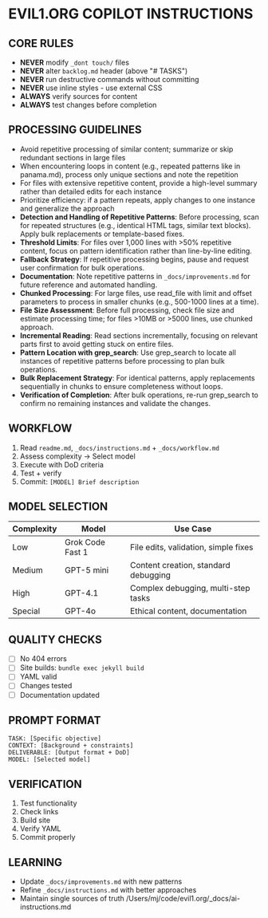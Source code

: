 # EVIL1.ORG COPILOT INSTRUCTIONS

## CORE RULES
- **NEVER** modify `_dont touch/` files
- **NEVER** alter `backlog.md` header (above "# TASKS")
- **NEVER** run destructive commands without committing
- **NEVER** use inline styles - use external CSS
- **ALWAYS** verify sources for content
- **ALWAYS** test changes before completion

## PROCESSING GUIDELINES
- Avoid repetitive processing of similar content; summarize or skip redundant sections in large files
- When encountering loops in content (e.g., repeated patterns like in panama.md), process only unique sections and note the repetition
- For files with extensive repetitive content, provide a high-level summary rather than detailed edits for each instance
- Prioritize efficiency: if a pattern repeats, apply changes to one instance and generalize the approach
- **Detection and Handling of Repetitive Patterns**: Before processing, scan for repeated structures (e.g., identical HTML tags, similar text blocks). Apply bulk replacements or template-based fixes.
- **Threshold Limits**: For files over 1,000 lines with >50% repetitive content, focus on pattern identification rather than line-by-line editing.
- **Fallback Strategy**: If repetitive processing begins, pause and request user confirmation for bulk operations.
- **Documentation**: Note repetitive patterns in `_docs/improvements.md` for future reference and automated handling.
- **Chunked Processing**: For large files, use read_file with limit and offset parameters to process in smaller chunks (e.g., 500-1000 lines at a time).
- **File Size Assessment**: Before full processing, check file size and estimate processing time; for files >10MB or >5000 lines, use chunked approach.
- **Incremental Reading**: Read sections incrementally, focusing on relevant parts first to avoid getting stuck on entire files.
- **Pattern Location with grep_search**: Use grep_search to locate all instances of repetitive patterns before processing to plan bulk operations.
- **Bulk Replacement Strategy**: For identical patterns, apply replacements sequentially in chunks to ensure completeness without loops.
- **Verification of Completion**: After bulk operations, re-run grep_search to confirm no remaining instances and validate the changes.

## WORKFLOW
1. Read `readme.md`, `_docs/instructions.md` + `_docs/workflow.md`
2. Assess complexity → Select model
3. Execute with DoD criteria
4. Test + verify
5. Commit: `[MODEL] Brief description`

## MODEL SELECTION
| Complexity | Model | Use Case |
|------------|-------|----------|
| Low | Grok Code Fast 1 | File edits, validation, simple fixes |
| Medium | GPT-5 mini | Content creation, standard debugging |
| High | GPT-4.1 | Complex debugging, multi-step tasks |
| Special | GPT-4o | Ethical content, documentation |

## QUALITY CHECKS
- [ ] No 404 errors
- [ ] Site builds: `bundle exec jekyll build`
- [ ] YAML valid
- [ ] Changes tested
- [ ] Documentation updated

## PROMPT FORMAT
```
TASK: [Specific objective]
CONTEXT: [Background + constraints]
DELIVERABLE: [Output format + DoD]
MODEL: [Selected model]
```

## VERIFICATION
1. Test functionality
2. Check links
3. Build site
4. Verify YAML
5. Commit properly

## LEARNING
- Update `_docs/improvements.md` with new patterns
- Refine `_docs/instructions.md` with better approaches
- Maintain single sources of truth</content>
<parameter name="filePath">/Users/mj/code/evil1.org/_docs/ai-instructions.md
